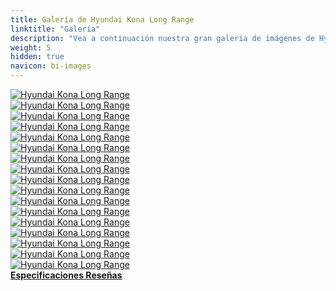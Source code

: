 ```yaml
---
title: Galería de Hyundai Kona Long Range
linktitle: "Galería"
description: "Vea a continuación nuestra gran galería de imágenes de Hyundai Kona Long Range. Haga clic en las imágenes para versiones en alta resolución."
weight: 5
hidden: true
navicon: bi-images
---
```

<!-- markdownlint-disable MD033 -->
<div class="row" id ="my-gallery">
	<div class="pswp-grid-item col-6 col-md-4">
		<a href="https://media.evkx.net/multimedia/models/hyundai/kona/kona_long_range/charging_1.jpg"
data-pswp-src="https://media.evkx.net/multimedia/models/hyundai/kona/kona_long_range/charging_1.jpg"
data-pswp-width="3000"
data-pswp-height="2054" 
target="_blank">
			<img src="https://media.evkx.net/multimedia/models/hyundai/kona/kona_long_range/charging_1_xst.jpg" alt="Hyundai Kona Long Range" class="img-fluid " />
		</a>
	</div>
	<div class="pswp-grid-item col-6 col-md-4">
		<a href="https://media.evkx.net/multimedia/models/hyundai/kona/kona_long_range/control_1.jpg"
data-pswp-src="https://media.evkx.net/multimedia/models/hyundai/kona/kona_long_range/control_1.jpg"
data-pswp-width="3000"
data-pswp-height="2000" 
target="_blank">
			<img src="https://media.evkx.net/multimedia/models/hyundai/kona/kona_long_range/control_1_xst.jpg" alt="Hyundai Kona Long Range" class="img-fluid " />
		</a>
	</div>
	<div class="pswp-grid-item col-6 col-md-4">
		<a href="https://media.evkx.net/multimedia/models/hyundai/kona/kona_long_range/exterior_1.jpg"
data-pswp-src="https://media.evkx.net/multimedia/models/hyundai/kona/kona_long_range/exterior_1.jpg"
data-pswp-width="3000"
data-pswp-height="2250" 
target="_blank">
			<img src="https://media.evkx.net/multimedia/models/hyundai/kona/kona_long_range/exterior_1_xst.jpg" alt="Hyundai Kona Long Range" class="img-fluid " />
		</a>
	</div>
	<div class="pswp-grid-item col-6 col-md-4">
		<a href="https://media.evkx.net/multimedia/models/hyundai/kona/kona_long_range/exterior_2.jpg"
data-pswp-src="https://media.evkx.net/multimedia/models/hyundai/kona/kona_long_range/exterior_2.jpg"
data-pswp-width="3000"
data-pswp-height="2174" 
target="_blank">
			<img src="https://media.evkx.net/multimedia/models/hyundai/kona/kona_long_range/exterior_2_xst.jpg" alt="Hyundai Kona Long Range" class="img-fluid " />
		</a>
	</div>
	<div class="pswp-grid-item col-6 col-md-4">
		<a href="https://media.evkx.net/multimedia/models/hyundai/kona/kona_long_range/exterior_3.jpeg"
data-pswp-src="https://media.evkx.net/multimedia/models/hyundai/kona/kona_long_range/exterior_3.jpeg"
data-pswp-width="3000"
data-pswp-height="1842" 
target="_blank">
			<img src="https://media.evkx.net/multimedia/models/hyundai/kona/kona_long_range/exterior_3_xst.jpeg" alt="Hyundai Kona Long Range" class="img-fluid " />
		</a>
	</div>
	<div class="pswp-grid-item col-6 col-md-4">
		<a href="https://media.evkx.net/multimedia/models/hyundai/kona/kona_long_range/frunk_1.jpg"
data-pswp-src="https://media.evkx.net/multimedia/models/hyundai/kona/kona_long_range/frunk_1.jpg"
data-pswp-width="3000"
data-pswp-height="2000" 
target="_blank">
			<img src="https://media.evkx.net/multimedia/models/hyundai/kona/kona_long_range/frunk_1_xst.jpg" alt="Hyundai Kona Long Range" class="img-fluid " />
		</a>
	</div>
	<div class="pswp-grid-item col-6 col-md-4">
		<a href="https://media.evkx.net/multimedia/models/hyundai/kona/kona_long_range/headlights_1.jpg"
data-pswp-src="https://media.evkx.net/multimedia/models/hyundai/kona/kona_long_range/headlights_1.jpg"
data-pswp-width="3000"
data-pswp-height="2250" 
target="_blank">
			<img src="https://media.evkx.net/multimedia/models/hyundai/kona/kona_long_range/headlights_1_xst.jpg" alt="Hyundai Kona Long Range" class="img-fluid " />
		</a>
	</div>
	<div class="pswp-grid-item col-6 col-md-4">
		<a href="https://media.evkx.net/multimedia/models/hyundai/kona/kona_long_range/interior_1.jpg"
data-pswp-src="https://media.evkx.net/multimedia/models/hyundai/kona/kona_long_range/interior_1.jpg"
data-pswp-width="3000"
data-pswp-height="2041" 
target="_blank">
			<img src="https://media.evkx.net/multimedia/models/hyundai/kona/kona_long_range/interior_1_xst.jpg" alt="Hyundai Kona Long Range" class="img-fluid " />
		</a>
	</div>
	<div class="pswp-grid-item col-6 col-md-4">
		<a href="https://media.evkx.net/multimedia/models/hyundai/kona/kona_long_range/interior_2.jpg"
data-pswp-src="https://media.evkx.net/multimedia/models/hyundai/kona/kona_long_range/interior_2.jpg"
data-pswp-width="3000"
data-pswp-height="2000" 
target="_blank">
			<img src="https://media.evkx.net/multimedia/models/hyundai/kona/kona_long_range/interior_2_xst.jpg" alt="Hyundai Kona Long Range" class="img-fluid " />
		</a>
	</div>
	<div class="pswp-grid-item col-6 col-md-4">
		<a href="https://media.evkx.net/multimedia/models/hyundai/kona/kona_long_range/main_1.jpg"
data-pswp-src="https://media.evkx.net/multimedia/models/hyundai/kona/kona_long_range/main_1.jpg"
data-pswp-width="3000"
data-pswp-height="1999" 
target="_blank">
			<img src="https://media.evkx.net/multimedia/models/hyundai/kona/kona_long_range/main_1_xst.jpg" alt="Hyundai Kona Long Range" class="img-fluid " />
		</a>
	</div>
	<div class="pswp-grid-item col-6 col-md-4">
		<a href="https://media.evkx.net/multimedia/models/hyundai/kona/kona_long_range/rearlights_1.jpg"
data-pswp-src="https://media.evkx.net/multimedia/models/hyundai/kona/kona_long_range/rearlights_1.jpg"
data-pswp-width="3000"
data-pswp-height="2250" 
target="_blank">
			<img src="https://media.evkx.net/multimedia/models/hyundai/kona/kona_long_range/rearlights_1_xst.jpg" alt="Hyundai Kona Long Range" class="img-fluid " />
		</a>
	</div>
	<div class="pswp-grid-item col-6 col-md-4">
		<a href="https://media.evkx.net/multimedia/models/hyundai/kona/kona_long_range/screens_1.jpg"
data-pswp-src="https://media.evkx.net/multimedia/models/hyundai/kona/kona_long_range/screens_1.jpg"
data-pswp-width="3000"
data-pswp-height="1687" 
target="_blank">
			<img src="https://media.evkx.net/multimedia/models/hyundai/kona/kona_long_range/screens_1_xst.jpg" alt="Hyundai Kona Long Range" class="img-fluid " />
		</a>
	</div>
	<div class="pswp-grid-item col-6 col-md-4">
		<a href="https://media.evkx.net/multimedia/models/hyundai/kona/kona_long_range/secondrowseats_1.jpg"
data-pswp-src="https://media.evkx.net/multimedia/models/hyundai/kona/kona_long_range/secondrowseats_1.jpg"
data-pswp-width="3000"
data-pswp-height="2155" 
target="_blank">
			<img src="https://media.evkx.net/multimedia/models/hyundai/kona/kona_long_range/secondrowseats_1_xst.jpg" alt="Hyundai Kona Long Range" class="img-fluid " />
		</a>
	</div>
	<div class="pswp-grid-item col-6 col-md-4">
		<a href="https://media.evkx.net/multimedia/models/hyundai/kona/kona_long_range/trunk_1.jpg"
data-pswp-src="https://media.evkx.net/multimedia/models/hyundai/kona/kona_long_range/trunk_1.jpg"
data-pswp-width="3000"
data-pswp-height="2000" 
target="_blank">
			<img src="https://media.evkx.net/multimedia/models/hyundai/kona/kona_long_range/trunk_1_xst.jpg" alt="Hyundai Kona Long Range" class="img-fluid " />
		</a>
	</div>
	<div class="pswp-grid-item col-6 col-md-4">
		<a href="https://media.evkx.net/multimedia/models/hyundai/kona/kona_long_range/trunk_2.jpg"
data-pswp-src="https://media.evkx.net/multimedia/models/hyundai/kona/kona_long_range/trunk_2.jpg"
data-pswp-width="3000"
data-pswp-height="1999" 
target="_blank">
			<img src="https://media.evkx.net/multimedia/models/hyundai/kona/kona_long_range/trunk_2_xst.jpg" alt="Hyundai Kona Long Range" class="img-fluid " />
		</a>
	</div>
	<div class="pswp-grid-item col-6 col-md-4">
		<a href="https://media.evkx.net/multimedia/models/hyundai/kona/kona_long_range/trunk_3.jpg"
data-pswp-src="https://media.evkx.net/multimedia/models/hyundai/kona/kona_long_range/trunk_3.jpg"
data-pswp-width="3000"
data-pswp-height="2000" 
target="_blank">
			<img src="https://media.evkx.net/multimedia/models/hyundai/kona/kona_long_range/trunk_3_xst.jpg" alt="Hyundai Kona Long Range" class="img-fluid " />
		</a>
	</div>
	<div class="pswp-grid-item col-6 col-md-4">
		<a href="https://media.evkx.net/multimedia/models/hyundai/kona/kona_long_range/wheels_1.jpg"
data-pswp-src="https://media.evkx.net/multimedia/models/hyundai/kona/kona_long_range/wheels_1.jpg"
data-pswp-width="3000"
data-pswp-height="2000" 
target="_blank">
			<img src="https://media.evkx.net/multimedia/models/hyundai/kona/kona_long_range/wheels_1_xst.jpg" alt="Hyundai Kona Long Range" class="img-fluid " />
		</a>
	</div>
</div>
<script type="module">
  import PhotoSwipeLightbox from '/js/photoswipe-lightbox.esm.js';
    const lightbox = new PhotoSwipeLightbox({
       gallery: '#my-gallery',
        children: 'a',
        pswpModule: () => import('/js/photoswipe.esm.js')
    });
lightbox.init();
</script>
<div class="mt-3 mb-3">
<a href="../specifications/" class="text-decoration-none text-black">
<strong><i class="bi-arrow-left"></i> Especificaciones </strong>
</a>
<a href="../reviews/" class="text-decoration-none text-black float-end">
<strong>Reseñas <i class="bi-arrow-right"></i></strong>
</a>
</div>
